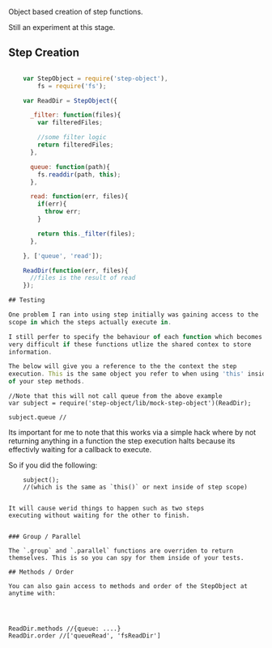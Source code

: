 Object based creation of step functions.

Still an experiment at this stage.

## Step Creation


```JavaScript

    var StepObject = require('step-object'),
        fs = require('fs');

    var ReadDir = StepObject({

      _filter: function(files){
        var filteredFiles;

        //some filter logic
        return filteredFiles;
      },

      queue: function(path){
        fs.readdir(path, this);
      },

      read: function(err, files){
        if(err){
          throw err;
        }

        return this._filter(files);
      },

    }, ['queue', 'read']);

    ReadDir(function(err, files){
      //files is the result of read
    });

## Testing

One problem I ran into using step initially was gaining access to the
scope in which the steps actually execute in.

I still perfer to specify the behaviour of each function which becomes
very difficult if these functions utlize the shared contex to store
information.

The below will give you a reference to the the context the step
execution. This is the same object you refer to when using 'this' inside
of your step methods.


```
    //Note that this will not call queue from the above example
    var subject = require('step-object/lib/mock-step-object')(ReadDir);

    subject.queue //


Its important for me to note that this works via a simple hack
where by not returning anything in a function the step execution
halts because its effectivly waiting for a callback to execute.

So if you did the following:

```
    subject(); 
    //(which is the same as `this()` or next inside of step scope)


It will cause werid things to happen such as two steps
executing without waiting for the other to finish.


### Group / Parallel

The `.group` and `.parallel` functions are overriden to return
themselves. This is so you can spy for them inside of your tests.

## Methods / Order

You can also gain access to methods and order of the StepObject at
anytime with:




```
    ReadDir.methods //{queue: ....}
    ReadDir.order //['queueRead', 'fsReadDir']


